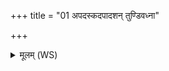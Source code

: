 +++
title = "01 अपदस्कदपादशन् तुण्डिवध्ना"

+++
<details><summary>मूलम् (WS)</summary>

अपदस्कदपादशन् तुण्डिवध्ना अपादशत् ।  
अपापो चिदीतोदशदपेतो ग्लौर्नशिष्यत्यपिवध्नादशिष्यति॥ १ ॥  
मा शिले मा शिलावति मा ते शेषः शिलोञ्चने ।  
यावच्छिलस्य ते शिलं तावच्छेषः शिल तव ॥ २ ॥
</details>
